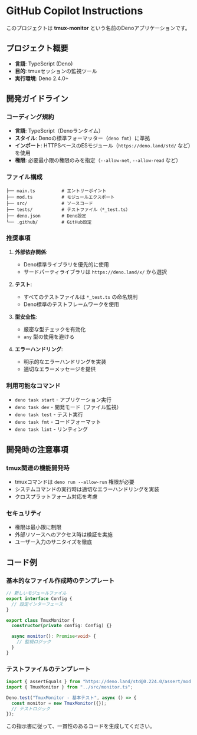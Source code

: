 # GitHub Copilot Instructions

このプロジェクトは **tmux-monitor** という名前のDenoアプリケーションです。

## プロジェクト概要

- **言語**: TypeScript (Deno)
- **目的**: tmuxセッションの監視ツール
- **実行環境**: Deno 2.4.0+

## 開発ガイドライン

### コーディング規約

- **言語**: TypeScript（Denoランタイム）
- **スタイル**: Denoの標準フォーマッター（`deno fmt`）に準拠
- **インポート**: HTTPSベースのESモジュール（`https://deno.land/std/`
  など）を使用
- **権限**: 必要最小限の権限のみを指定（`--allow-net`, `--allow-read` など）

### ファイル構成

```
├── main.ts          # エントリーポイント
├── mod.ts           # モジュールエクスポート
├── src/             # ソースコード
├── tests/           # テストファイル（*_test.ts）
├── deno.json        # Deno設定
└── .github/         # GitHub設定
```

### 推奨事項

1. **外部依存関係**:
   - Deno標準ライブラリを優先的に使用
   - サードパーティライブラリは `https://deno.land/x/` から選択

2. **テスト**:
   - すべてのテストファイルは `*_test.ts` の命名規則
   - Deno標準のテストフレームワークを使用

3. **型安全性**:
   - 厳密な型チェックを有効化
   - `any` 型の使用を避ける

4. **エラーハンドリング**:
   - 明示的なエラーハンドリングを実装
   - 適切なエラーメッセージを提供

### 利用可能なコマンド

- `deno task start` - アプリケーション実行
- `deno task dev` - 開発モード（ファイル監視）
- `deno task test` - テスト実行
- `deno task fmt` - コードフォーマット
- `deno task lint` - リンティング

## 開発時の注意事項

### tmux関連の機能開発時

- tmuxコマンドは `deno run --allow-run` 権限が必要
- システムコマンドの実行時は適切なエラーハンドリングを実装
- クロスプラットフォーム対応を考慮

### セキュリティ

- 権限は最小限に制限
- 外部リソースへのアクセス時は検証を実施
- ユーザー入力のサニタイズを徹底

## コード例

### 基本的なファイル作成時のテンプレート

```typescript
// 新しいモジュールファイル
export interface Config {
  // 設定インターフェース
}

export class TmuxMonitor {
  constructor(private config: Config) {}

  async monitor(): Promise<void> {
    // 監視ロジック
  }
}
```

### テストファイルのテンプレート

```typescript
import { assertEquals } from "https://deno.land/std@0.224.0/assert/mod.ts";
import { TmuxMonitor } from "../src/monitor.ts";

Deno.test("TmuxMonitor - 基本テスト", async () => {
  const monitor = new TmuxMonitor({});
  // テストロジック
});
```

この指示書に従って、一貫性のあるコードを生成してください。
